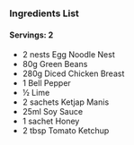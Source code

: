 ### Ingredients List

#### Servings: 2

- 2 nests Egg Noodle Nest
- 80g Green Beans
- 280g Diced Chicken Breast
- 1 Bell Pepper
- ½ Lime
- 2 sachets Ketjap Manis
- 25ml Soy Sauce
- 1 sachet Honey
- 2 tbsp Tomato Ketchup